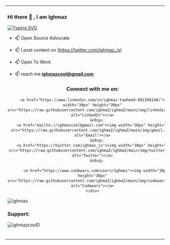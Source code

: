 <table>
  <tr>
  <td valign="center">
      
### Hi there 👋 , I am Ighmaz 

    
    
    
[![Typing SVG](https://readme-typing-svg.herokuapp.com/?lines=Frontend+Developer;TypeScript+Fan+Boy;Exploring+Web3)](https://git.io/typing-svg)

    
 - 📫  Open Source Advocate
    
 - 📫 I post content on [https://twitter.com/ighmaz_js)
 
 - 📫  Open To Work

 - 📫  reach me **ighmazcool@gmail.com**
    

<section align="center">
    <h3>Connect with me on:</h3>
    <div>

        <a href="https://www.linkedin.com/in/ighmaz-tawheed-891394140/"><img width="30px" height="30px" src="https://raw.githubusercontent.com/ighmaZ/ighmaZ/main/img/linkedin.svg" alt="LinkedIn"></a>
        &nbsp;
        <a href="mailto://ighmazcool@gmail.com"><img width="30px" height="30px" src="https://raw.githubusercontent.com/ighmaZ/ighmaZ/main/img/gmail.svg" alt="Email"></a>
        &nbsp;
        <a href="https://twitter.com/ighmaz_js"><img width="30px" height="30px" src="https://raw.githubusercontent.com/ighmaZ/ighmaZ/main/img/twitter.svg" alt="Twitter"></a>
        &nbsp;
    
        <a href="https://www.codewars.com/users/Ighmaz"><img width="30px" height="30px" src="https://raw.githubusercontent.com/ighmaZ/ighmaZ/main/img/codewars.svg" alt="Codewars"></a>
    </div>
</section>
    
    

<p><img align="center" src="https://github-readme-stats.vercel.app/api/top-langs?username=ighmaz&show_icons=true&locale=en&layout=compact" alt="ighmaz" /></p>
    <h3 align="left">Support:</h3>
    
       
    
<p><a href="https://www.buymeacoffee.com/ighmazcoolD"> <img align="left" src="https://cdn.buymeacoffee.com/buttons/v2/default-yellow.png" height="50" width="210" alt="ighmazcoolD" /></a></p><br><br>
    
  </td>
    <td>
      <a href="https://app.daily.dev/ighmaz"><img src="https://github.com/ighmaZ/ighmaZ/blob/main/devcard.svg" width="400" alt="ighmaz's Dev Card"/></a>
      
        
  </tr>
</table>



